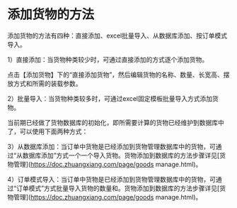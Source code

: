 # 添加货物的方法

添加货物的方法有四种：直接添加、excel批量导入、从数据库添加、按订单模式导入。

1）直接添加：当货物种类较少时，可通过直接添加的方式逐个添加货物。

点击【添加货物】下的“直接添加货物”，然后编辑货物的名称、数量、长宽高、摆放方式和所需的装载参数。



2）批量导入：当货物种类较多时，可通过excel固定模板批量导入方式添加货物。

当前期已经做了货物数据库的初始化，即所需要计算的货物已经维护到数据库中了，可以使用下面两种方式：

3）从数据库添加：当订单中货物是已经添加到货物管理数据库中的货物，可通过“从数据库添加”方式一个一个导入货物。货物添加到数据库的方法步骤详见[货物管理](https://doc.zhuangxiang.com/page/goods manage.html)。

4）订单模式导入：当订单中货物是已经添加到货物管理数据库中的货物，可通过“订单模式”方式批量导入货物的数量和。货物添加到数据库的方法步骤详见[货物管理](https://doc.zhuangxiang.com/page/goods manage.html)。

